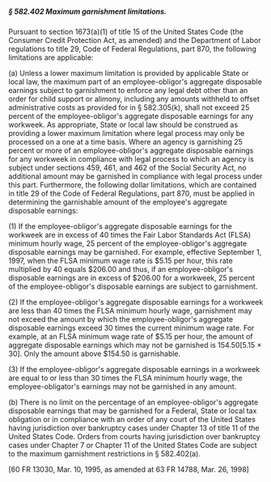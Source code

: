##### § 582.402 Maximum garnishment limitations. #####

Pursuant to section 1673(a)(1) of title 15 of the United States Code (the Consumer Credit Protection Act, as amended) and the Department of Labor regulations to title 29, Code of Federal Regulations, part 870, the following limitations are applicable:

(a) Unless a lower maximum limitation is provided by applicable State or local law, the maximum part of an employee-obligor's aggregate disposable earnings subject to garnishment to enforce any legal debt other than an order for child support or alimony, including any amounts withheld to offset administrative costs as provided for in § 582.305(k), shall not exceed 25 percent of the employee-obligor's aggregate disposable earnings for any workweek. As appropriate, State or local law should be construed as providing a lower maximum limitation where legal process may only be processed on a one at a time basis. Where an agency is garnishing 25 percent or more of an employee-obligor's aggregate disposable earnings for any workweek in compliance with legal process to which an agency is subject under sections 459, 461, and 462 of the Social Security Act, no additional amount may be garnished in compliance with legal process under this part. Furthermore, the following dollar limitations, which are contained in title 29 of the Code of Federal Regulations, part 870, must be applied in determining the garnishable amount of the employee's aggregate disposable earnings:

(1) If the employee-obligor's aggregate disposable earnings for the workweek are in excess of 40 times the Fair Labor Standards Act (FLSA) minimum hourly wage, 25 percent of the employee-obligor's aggregate disposable earnings may be garnished. For example, effective September 1, 1997, when the FLSA minimum wage rate is $5.15 per hour, this rate multiplied by 40 equals $206.00 and thus, if an employee-obligor's disposable earnings are in excess of $206.00 for a workweek, 25 percent of the employee-obligor's disposable earnings are subject to garnishment.

(2) If the employee-obligor's aggregate disposable earnings for a workweek are less than 40 times the FLSA minimum hourly wage, garnishment may not exceed the amount by which the employee-obligor's aggregate disposable earnings exceed 30 times the current minimum wage rate. For example, at an FLSA minimum wage rate of $5.15 per hour, the amount of aggregate disposable earnings which may not be garnished is $154.50 [$5.15 × 30]. Only the amount above $154.50 is garnishable.

(3) If the employee-obligor's aggregate disposable earnings in a workweek are equal to or less than 30 times the FLSA minimum hourly wage, the employee-obligator's earnings may not be garnished in any amount.

(b) There is no limit on the percentage of an employee-obligor's aggregate disposable earnings that may be garnished for a Federal, State or local tax obligation or in compliance with an order of any court of the United States having jurisdiction over bankruptcy cases under Chapter 13 of title 11 of the United States Code. Orders from courts having jurisdiction over bankruptcy cases under Chapter 7 or Chapter 11 of the United States Code are subject to the maximum garnishment restrictions in § 582.402(a).

[60 FR 13030, Mar. 10, 1995, as amended at 63 FR 14788, Mar. 26, 1998]